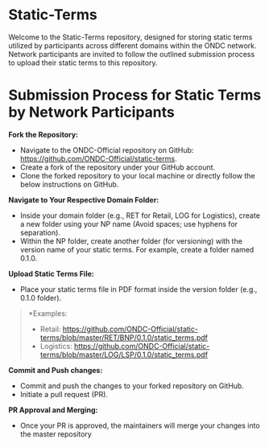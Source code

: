 # Static-Terms

Welcome to the Static-Terms repository, designed for storing static terms utilized by participants across different domains within the ONDC network. Network participants are invited to follow the outlined submission process to upload their static terms to this repository.

# Submission Process for Static Terms by Network Participants

**Fork the Repository:**

- Navigate to the ONDC-Official repository on GitHub: https://github.com/ONDC-Official/static-terms.
- Create a fork of the repository under your GitHub account.
- Clone the forked repository to your local machine or directly follow the below instructions on GitHub.

**Navigate to Your Respective Domain Folder:**

- Inside your domain folder (e.g., RET for Retail, LOG for Logistics), create a new folder using your NP name (Avoid spaces; use hyphens for separation).
- Within the NP folder, create another folder (for versioning) with the version name of your static terms. For example, create a folder named 0.1.0.

**Upload Static Terms File:**

- Place your static terms file in PDF format inside the version folder (e.g., 0.1.0 folder).

> \*Examples:
>
> - Retail: https://github.com/ONDC-Official/static-terms/blob/master/RET/BNP/0.1.0/static_terms.pdf
> - Logistics: https://github.com/ONDC-Official/static-terms/blob/master/LOG/LSP/0.1.0/static_terms.pdf

**Commit and Push changes:**

- Commit and push the changes to your forked repository on GitHub.
- Initiate a pull request (PR).

**PR Approval and Merging:**

- Once your PR is approved, the maintainers will merge your changes into the master repository
